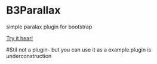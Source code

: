 B3Parallax
==========

simple paralax plugin for bootstrap

[Try it hear!](http://e-green.github.io/B3Parallax/)

#Stil not a plugin- but you can use it as a example.plugin is underconstruction
